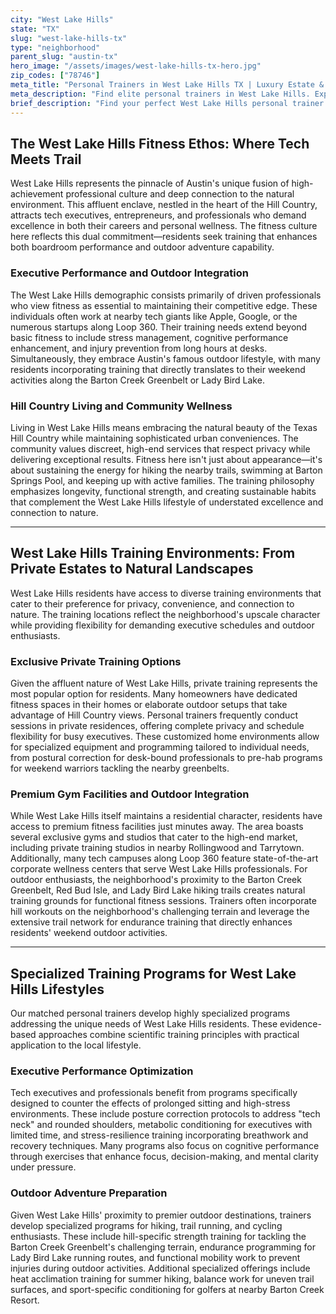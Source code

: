 ```yaml
---
city: "West Lake Hills"
state: "TX"
slug: "west-lake-hills-tx"
type: "neighborhood"
parent_slug: "austin-tx"
hero_image: "/assets/images/west-lake-hills-tx-hero.jpg"
zip_codes: ["78746"]
meta_title: "Personal Trainers in West Lake Hills TX | Luxury Estate & Lake Austin Fitness"
meta_description: "Find elite personal trainers in West Lake Hills. Experts in Eanes ISD area wellness, custom home gyms, and Lake Austin area conditioning."
brief_description: "Find your perfect West Lake Hills personal trainer through our exclusive matching service. We connect ambitious tech executives, outdoor enthusiasts, and growth-focused residents with elite trainers who understand the unique demands of Hill Country living. Our carefully vetted professionals specialize in addressing tech posture, creating outdoor fitness programs for the Barton Creek Greenbelt, and designing routines that complement your high-performance lifestyle. Whether you prefer private home sessions, corporate wellness at your tech campus, or outdoor training at Red Bud Isle, we'll match you with the ideal trainer to achieve your specific fitness goals in Austin's most prestigious neighborhood."
---
```

## The West Lake Hills Fitness Ethos: Where Tech Meets Trail

West Lake Hills represents the pinnacle of Austin's unique fusion of high-achievement professional culture and deep connection to the natural environment. This affluent enclave, nestled in the heart of the Hill Country, attracts tech executives, entrepreneurs, and professionals who demand excellence in both their careers and personal wellness. The fitness culture here reflects this dual commitment—residents seek training that enhances both boardroom performance and outdoor adventure capability.

### Executive Performance and Outdoor Integration

The West Lake Hills demographic consists primarily of driven professionals who view fitness as essential to maintaining their competitive edge. These individuals often work at nearby tech giants like Apple, Google, or the numerous startups along Loop 360. Their training needs extend beyond basic fitness to include stress management, cognitive performance enhancement, and injury prevention from long hours at desks. Simultaneously, they embrace Austin's famous outdoor lifestyle, with many residents incorporating training that directly translates to their weekend activities along the Barton Creek Greenbelt or Lady Bird Lake.

### Hill Country Living and Community Wellness

Living in West Lake Hills means embracing the natural beauty of the Texas Hill Country while maintaining sophisticated urban conveniences. The community values discreet, high-end services that respect privacy while delivering exceptional results. Fitness here isn't just about appearance—it's about sustaining the energy for hiking the nearby trails, swimming at Barton Springs Pool, and keeping up with active families. The training philosophy emphasizes longevity, functional strength, and creating sustainable habits that complement the West Lake Hills lifestyle of understated excellence and connection to nature.

---

## West Lake Hills Training Environments: From Private Estates to Natural Landscapes

West Lake Hills residents have access to diverse training environments that cater to their preference for privacy, convenience, and connection to nature. The training locations reflect the neighborhood's upscale character while providing flexibility for demanding executive schedules and outdoor enthusiasts.

### Exclusive Private Training Options

Given the affluent nature of West Lake Hills, private training represents the most popular option for residents. Many homeowners have dedicated fitness spaces in their homes or elaborate outdoor setups that take advantage of Hill Country views. Personal trainers frequently conduct sessions in private residences, offering complete privacy and schedule flexibility for busy executives. These customized home environments allow for specialized equipment and programming tailored to individual needs, from postural correction for desk-bound professionals to pre-hab programs for weekend warriors tackling the nearby greenbelts.

### Premium Gym Facilities and Outdoor Integration

While West Lake Hills itself maintains a residential character, residents have access to premium fitness facilities just minutes away. The area boasts several exclusive gyms and studios that cater to the high-end market, including private training studios in nearby Rollingwood and Tarrytown. Additionally, many tech campuses along Loop 360 feature state-of-the-art corporate wellness centers that serve West Lake Hills professionals. For outdoor enthusiasts, the neighborhood's proximity to the Barton Creek Greenbelt, Red Bud Isle, and Lady Bird Lake hiking trails creates natural training grounds for functional fitness sessions. Trainers often incorporate hill workouts on the neighborhood's challenging terrain and leverage the extensive trail network for endurance training that directly enhances residents' weekend outdoor activities.

---

## Specialized Training Programs for West Lake Hills Lifestyles

Our matched personal trainers develop highly specialized programs addressing the unique needs of West Lake Hills residents. These evidence-based approaches combine scientific training principles with practical application to the local lifestyle.

### Executive Performance Optimization

Tech executives and professionals benefit from programs specifically designed to counter the effects of prolonged sitting and high-stress environments. These include posture correction protocols to address "tech neck" and rounded shoulders, metabolic conditioning for executives with limited time, and stress-resilience training incorporating breathwork and recovery techniques. Many programs also focus on cognitive performance through exercises that enhance focus, decision-making, and mental clarity under pressure.

### Outdoor Adventure Preparation

Given West Lake Hills' proximity to premier outdoor destinations, trainers develop specialized programs for hiking, trail running, and cycling enthusiasts. These include hill-specific strength training for tackling the Barton Creek Greenbelt's challenging terrain, endurance programming for Lady Bird Lake running routes, and functional mobility work to prevent injuries during outdoor activities. Additional specialized offerings include heat acclimation training for summer hiking, balance work for uneven trail surfaces, and sport-specific conditioning for golfers at nearby Barton Creek Resort.